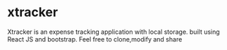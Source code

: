 # xtracker
Xtracker is an expense tracking application with local storage.
built using React JS and bootstrap.
Feel free to clone,modify and share
